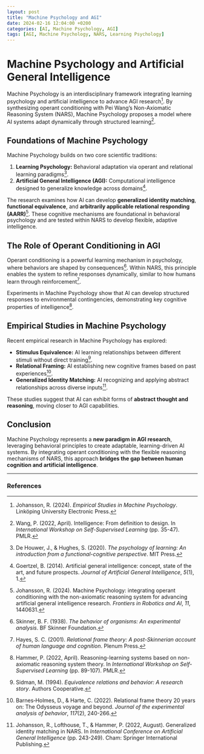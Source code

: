 ```yaml
---
layout: post
title: "Machine Psychology and AGI"
date: 2024-02-16 12:04:00 +0200
categories: [AI, Machine Psychology, AGI]
tags: [AGI, Machine Psychology, NARS, Learning Psychology]
---
```


# Machine Psychology and Artificial General Intelligence

Machine Psychology is an interdisciplinary framework integrating learning psychology and artificial intelligence to advance AGI research[^1]. By synthesizing operant conditioning with Pei Wang’s Non-Axiomatic Reasoning System (NARS), Machine Psychology proposes a model where AI systems adapt dynamically through structured learning[^2].

## Foundations of Machine Psychology

Machine Psychology builds on two core scientific traditions:
1. **Learning Psychology:** Behavioral adaptation via operant and relational learning paradigms[^3].
2. **Artificial General Intelligence (AGI):** Computational intelligence designed to generalize knowledge across domains[^4].

The research examines how AI can develop **generalized identity matching**, **functional equivalence**, and **arbitrarily applicable relational responding (AARR)**[^5]. These cognitive mechanisms are foundational in behavioral psychology and are tested within NARS to develop flexible, adaptive intelligence.

## The Role of Operant Conditioning in AGI

Operant conditioning is a powerful learning mechanism in psychology, where behaviors are shaped by consequences[^6]. Within NARS, this principle enables the system to refine responses dynamically, similar to how humans learn through reinforcement[^7].

Experiments in Machine Psychology show that AI can develop structured responses to environmental contingencies, demonstrating key cognitive properties of intelligence[^8].

## Empirical Studies in Machine Psychology

Recent empirical research in Machine Psychology has explored:

- **Stimulus Equivalence:** AI learning relationships between different stimuli without direct training[^9].
- **Relational Framing:** AI establishing new cognitive frames based on past experiences[^10].
- **Generalized Identity Matching:** AI recognizing and applying abstract relationships across diverse inputs[^11].

These studies suggest that AI can exhibit forms of **abstract thought and reasoning**, moving closer to AGI capabilities.

## Conclusion

Machine Psychology represents a **new paradigm in AGI research**, leveraging behavioral principles to create adaptable, learning-driven AI systems. By integrating operant conditioning with the flexible reasoning mechanisms of NARS, this approach **bridges the gap between human cognition and artificial intelligence**.

---

### References

[^1]: Johansson, R. (2024). *Empirical Studies in Machine Psychology*. Linköping University Electronic Press.
[^2]: Wang, P. (2022, April). Intelligence: From definition to design. In *International Workshop on Self-Supervised Learning* (pp. 35-47). PMLR.
[^3]: De Houwer, J., & Hughes, S. (2020). *The psychology of learning: An introduction from a functional-cognitive perspective*. MIT Press.
[^4]: Goertzel, B. (2014). Artificial general intelligence: concept, state of the art, and future prospects. *Journal of Artificial General Intelligence*, *5*(1), 1.
[^5]: Johansson, R. (2024). Machine Psychology: integrating operant conditioning with the non-axiomatic reasoning system for advancing artificial general intelligence research. *Frontiers in Robotics and AI*, *11*, 1440631.
[^6]: Skinner, B. F. (1938). *The behavior of organisms: An experimental analysis*. BF Skinner Foundation.
[^7]: Hayes, S. C. (2001). *Relational frame theory: A post-Skinnerian account of human language and cognition*. Plenum Press.
[^8]: Hammer, P. (2022, April). Reasoning-learning systems based on non-axiomatic reasoning system theory. In *International Workshop on Self-Supervised Learning* (pp. 89-107). PMLR.
[^9]: Sidman, M. (1994). *Equivalence relations and behavior: A research story*. Authors Cooperative.
[^10]: Barnes‐Holmes, D., & Harte, C. (2022). Relational frame theory 20 years on: The Odysseus voyage and beyond. *Journal of the experimental analysis of behavior*, *117*(2), 240-266.
[^11]: Johansson, R., Lofthouse, T., & Hammer, P. (2022, August). Generalized identity matching in NARS. In *International Conference on Artificial General Intelligence* (pp. 243-249). Cham: Springer International Publishing.

